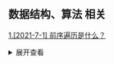 ## 数据结构、算法 相关

[1.[2021-7-1] 前序遍历是什么？](https://github.com/HJY-xh/plantTrees/issues/355)

<details>
<summary>展开查看</summary>
<pre>

前序遍历又称先根遍历、先序遍历、前序周游，它的时间复杂度和空间复杂度都是 O(n)。

前序遍历首先访问根节点，然后遍历左子树，最后遍历右子树。在遍历左、右子树时，仍然先访问根节点，然后遍历左子树，最后遍历右子树。

若二叉树为空则结束，否则：
1、访问根节点
2、前序遍历左子树
3、前序遍历柚子树

看个例子：

![1](https://user-images.githubusercontent.com/39485286/124129843-c3435080-dab0-11eb-8dfc-949a244601c0.png)

前序遍历结果：ABDECF

</pre>
</details>
